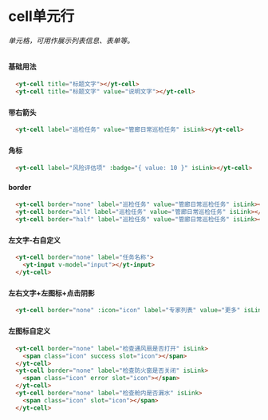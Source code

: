 # cell单元行
###### 单元格，可用作展示列表信息、表单等。
###
#### 基础用法
```html
  <yt-cell title="标题文字"></yt-cell>
  <yt-cell title="标题文字" value="说明文字"></yt-cell>
```
###
#### 带右箭头
```html
  <yt-cell label="巡检任务" value="管廊日常巡检任务" isLink></yt-cell>
```
###
#### 角标
```html
  <yt-cell label="风险评估项" :badge="{ value: 10 }" isLink></yt-cell>
```
###
#### border
```html
  <yt-cell border="none" label="巡检任务" value="管廊日常巡检任务" isLink></yt-cell>
  <yt-cell border="all" label="巡检任务" value="管廊日常巡检任务" isLink></yt-cell>
  <yt-cell border="half" label="巡检任务" value="管廊日常巡检任务" isLink></yt-cell>
```
###
#### 左文字-右自定义
```html
  <yt-cell border="none" label="任务名称">
    <yt-input v-model="input"></yt-input>
  </yt-cell>
```
###
#### 左右文字+左图标+点击阴影
```html
  <yt-cell border="none" :icon="icon" label="专家列表" value="更多" isLink ripple/>
```
###
#### 左图标自定义
```html
  <yt-cell border="none" label="检查通风扇是否打开" isLink>
    <span class="icon" success slot="icon"></span>
  </yt-cell>
  <yt-cell border="none" label="检查防火窗是否关闭" isLink>
    <span class="icon" error slot="icon"></span>
  </yt-cell>
  <yt-cell border="none" label="检查舱内是否漏水" isLink>
    <span class="icon" slot="icon"></span>
  </yt-cell>
```
